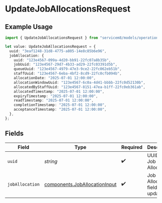 # UpdateJobAllocationsRequest

## Example Usage

```typescript
import { UpdateJobAllocationsRequest } from "servicem8/models/operations";

let value: UpdateJobAllocationsRequest = {
  uuid: "3eaf1248-31d8-4775-a805-14e8c85b6e96",
  jobAllocation: {
    uuid: "123e4567-099a-4d20-bb91-22fc07a8b35b",
    jobUuid: "123e4567-29d7-4b33-ad29-22fc03391d5b",
    queueUuid: "123e4567-4979-47e3-9ce2-22fc062eb51b",
    staffUuid: "123e4567-6eba-4bf2-8cd9-22fc0cfb094b",
    allocationDate: "2025-07-01 12:00:00",
    allocationWindowUuid: "123e4567-6c0a-4d41-bbbb-22fc0d52130b",
    allocatedByStaffUuid: "123e4567-8151-47ea-b1ff-22fc0eb361ab",
    allocatedTimestamp: "2025-07-01 12:00:00",
    expiryTimestamp: "2025-07-01 12:00:00",
    readTimestamp: "2025-07-01 12:00:00",
    completionTimestamp: "2025-07-01 12:00:00",
    acceptanceTimestamp: "2025-07-01 12:00:00",
  },
};
```

## Fields

| Field                                                                          | Type                                                                           | Required                                                                       | Description                                                                    |
| ------------------------------------------------------------------------------ | ------------------------------------------------------------------------------ | ------------------------------------------------------------------------------ | ------------------------------------------------------------------------------ |
| `uuid`                                                                         | *string*                                                                       | :heavy_check_mark:                                                             | UUID of the Job Allocation                                                     |
| `jobAllocation`                                                                | [components.JobAllocationInput](../../models/components/joballocationinput.md) | :heavy_check_mark:                                                             | Job Allocation fields to update                                                |
